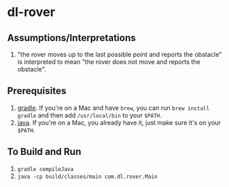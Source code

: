 # dl-rover


## Assumptions/Interpretations

1. "the rover moves up to the last possible point and reports the obstacle" is interpreted to mean "the rover does not move and reports the obstacle".

## Prerequisites

1. [gradle](http://gradle.org/).  If you're on a Mac and have `brew`, you can run `brew install gradle` and then add `/usr/local/bin` to your `$PATH`.
2. [java](http:/java.com/). If you're on a Mac, you already have it, just make sure it's on your `$PATH`.

## To Build and Run

1. `gradle compileJava`
2. `java -cp build/classes/main com.dl.rover.Main`

